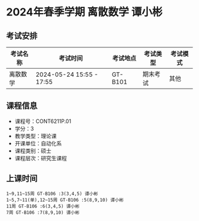 # 2024年春季学期 离散数学 谭小彬




## 考试安排

| 考试名称 | 考试时间 | 考试地点 | 考试类型 | 考试模式 |
| -------- | -------- | -------- | -------- | -------- |
| 离散数学 | 2024-05-24 15:55 - 17:55 | GT-B101 | 期末考试 | 其他 |





## 课程信息

- 课程号：CONT6211P.01
- 学分：3
- 教学类型：理论课
- 开课单位：自动化系
- 课程类别：硕士
- 课程层次：研究生课程

## 上课时间

```
1~9,11~15周 GT-B106 :3(3,4,5) 谭小彬
1~5,7~11(单),12~15周 GT-B106 :5(8,9,10) 谭小彬
11周 GT-B106 :6(3,4,5) 谭小彬
7周 GT-B106 :7(8,9,10) 谭小彬
```

